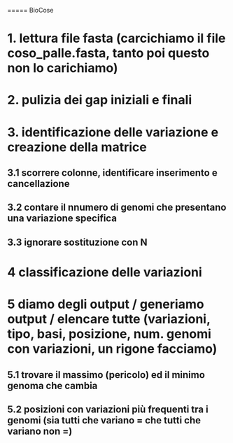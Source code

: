 ===== BioCose

# 1. lettura file fasta (carcichiamo il file coso_palle.fasta, tanto poi questo non lo carichiamo)
# 2. pulizia dei gap iniziali e finali
# 3. identificazione delle variazione e creazione della matrice
## 3.1 scorrere colonne, identificare inserimento e cancellazione
## 3.2 contare il nnumero di genomi che presentano una variazione specifica
## 3.3 ignorare sostituzione con N
# 4 classificazione delle variazioni
# 5 diamo degli output / generiamo output / elencare tutte (variazioni, tipo, basi, posizione, num. genomi con variazioni, un rigone facciamo)
## 5.1 trovare il massimo (pericolo) ed il minimo genoma che cambia
## 5.2 posizioni con variazioni più frequenti tra i genomi (sia tutti che variano = che tutti che variano non =)
